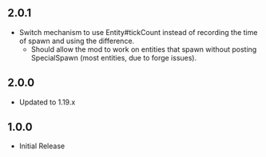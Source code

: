 ## 2.0.1
* Switch mechanism to use Entity#tickCount instead of recording the time of spawn and using the difference.
  * Should allow the mod to work on entities that spawn without posting SpecialSpawn (most entities, due to forge issues).

## 2.0.0
* Updated to 1.19.x

## 1.0.0
* Initial Release